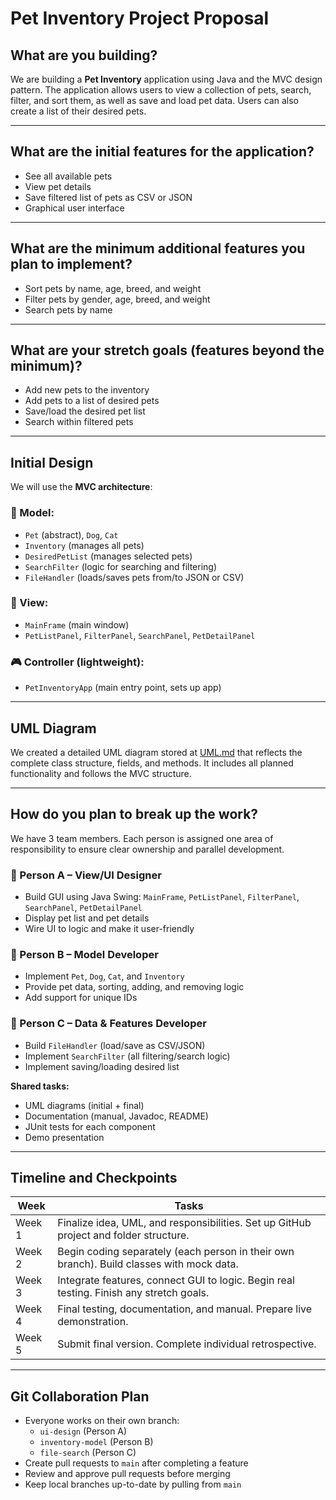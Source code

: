 # Pet Inventory Project Proposal

## What are you building?
We are building a **Pet Inventory** application using Java and the MVC design pattern. The application allows users to view a collection of pets, search, filter, and sort them, as well as save and load pet data. Users can also create a list of their desired pets.

---

## What are the initial features for the application?
- See all available pets
- View pet details
- Save filtered list of pets as CSV or JSON
- Graphical user interface

---

## What are the minimum additional features you plan to implement?
- Sort pets by name, age, breed, and weight
- Filter pets by gender, age, breed, and weight
- Search pets by name

---

## What are your stretch goals (features beyond the minimum)?
- Add new pets to the inventory
- Add pets to a list of desired pets
- Save/load the desired pet list
- Search within filtered pets

---

## Initial Design

We will use the **MVC architecture**:

### 🔷 Model:
- `Pet` (abstract), `Dog`, `Cat`
- `Inventory` (manages all pets)
- `DesiredPetList` (manages selected pets)
- `SearchFilter` (logic for searching and filtering)
- `FileHandler` (loads/saves pets from/to JSON or CSV)

### 🎨 View:
- `MainFrame` (main window)
- `PetListPanel`, `FilterPanel`, `SearchPanel`, `PetDetailPanel`

### 🎮 Controller (lightweight):
- `PetInventoryApp` (main entry point, sets up app)

---

## UML Diagram

We created a detailed UML diagram stored at [UML.md](../DesignDocuments/UML.md) that reflects the complete class structure, fields, and methods. It includes all planned functionality and follows the MVC structure.

---

## How do you plan to break up the work?

We have 3 team members. Each person is assigned one area of responsibility to ensure clear ownership and parallel development.

### 👤 Person A – **View/UI Designer**
- Build GUI using Java Swing: `MainFrame`, `PetListPanel`, `FilterPanel`, `SearchPanel`, `PetDetailPanel`
- Display pet list and pet details
- Wire UI to logic and make it user-friendly

### 👤 Person B – **Model Developer**
- Implement `Pet`, `Dog`, `Cat`, and `Inventory`
- Provide pet data, sorting, adding, and removing logic
- Add support for unique IDs

### 👤 Person C – **Data & Features Developer**
- Build `FileHandler` (load/save as CSV/JSON)
- Implement `SearchFilter` (all filtering/search logic)
- Implement saving/loading desired list

**Shared tasks:**
- UML diagrams (initial + final)
- Documentation (manual, Javadoc, README)
- JUnit tests for each component
- Demo presentation

---

## Timeline and Checkpoints

| Week | Tasks |
|------|-------|
| Week 1 | Finalize idea, UML, and responsibilities. Set up GitHub project and folder structure. |
| Week 2 | Begin coding separately (each person in their own branch). Build classes with mock data. |
| Week 3 | Integrate features, connect GUI to logic. Begin real testing. Finish any stretch goals. |
| Week 4 | Final testing, documentation, and manual. Prepare live demonstration. |
| Week 5 | Submit final version. Complete individual retrospective. |

---

## Git Collaboration Plan

- Everyone works on their own branch:
  - `ui-design` (Person A)
  - `inventory-model` (Person B)
  - `file-search` (Person C)
- Create pull requests to `main` after completing a feature
- Review and approve pull requests before merging
- Keep local branches up-to-date by pulling from `main`

